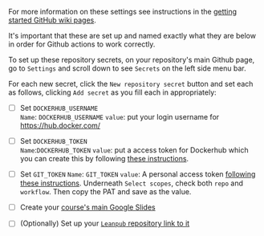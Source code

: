 
For more information on these settings see instructions in the [getting started GitHub wiki pages](https://github.com/jhudsl/ottrpal_Template/wiki/Setting-up-images-and-graphics).

It's important that these are set up and named exactly what they are below in order for Github actions to work correctly.

To set up these repository secrets, on your repository's main Github page, go to `Settings` and scroll down to see `Secrets` on the left side menu bar.

For each new secret, click the `New repository secret` button and set each as follows, clicking `Add secret` as you fill each in appropriately:  

- [ ] Set `DOCKERHUB_USERNAME`  
`Name`: `DOCKERHUB_USERNAME`
`value`: put your login username for https://hub.docker.com/

- [ ] Set `DOCKERHUB_TOKEN`  
`Name`:`DOCKERHUB_TOKEN`
`value`: put a access token for Dockerhub which you can create this by following [these instructions](https://docs.docker.com/docker-hub/access-tokens/#create-an-access-token).

- [ ] Set `GIT_TOKEN`
`Name`:  `GIT_TOKEN`
`value`: A personal access token [following these instructions](https://docs.github.com/en/github/authenticating-to-github/creating-a-personal-access-token#creating-a-token).
Underneath `Select scopes`, check both `repo` and `workflow`.
Then copy the PAT and save as the value.

- [ ] Create your [course's main Google Slides](https://github.com/jhudsl/ottrpal_Template/wiki/Setting-up-images-and-graphics)

- [ ] (Optionally) Set up your [`Leanpub` repository link to it](https://github.com/jhudsl/ottrpal_Template/wiki/Publishing-on-Leanpub)
